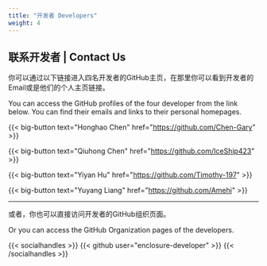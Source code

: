 ```yaml
---
title: "开发者 Developers"
weight: 4
---
```


## 联系开发者 | Contact Us

你可以通过以下链接进入四名开发者的GitHub主页，在那里你可以看到开发者的Email或是他们的个人主页链接。

You can access the GitHub profiles of the four developer from the link below. You can find their emails and links to their personal homepages.

{{< big-button text="Honghao Chen" href="https://github.com/Chen-Gary" >}}

{{< big-button text="Qiuhong Chen" href="https://github.com/IceShip423" >}}

{{< big-button text="Yiyan Hu" href="https://github.com/Timothy-197" >}}

{{< big-button text="Yuyang Liang" href="https://github.com/Amehi" >}}

---

或者，你也可以直接访问开发者的GitHub组织页面。

Or you can access the GitHub Organization pages of the developers.

{{< socialhandles >}}
    {{< github user="enclosure-developer" >}}
{{< /socialhandles >}}
